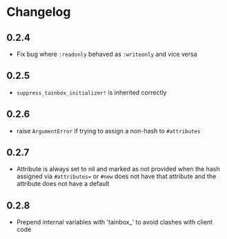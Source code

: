 # Changelog

## 0.2.4

* Fix bug where `:readonly` behaved as `:writeonly` and vice versa

## 0.2.5

* `suppress_tainbox_initializer!` is inherited correctly

## 0.2.6

* raise `ArgumentError` if trying to assign a non-hash to `#attributes`

## 0.2.7

* Attribute is always set to nil and marked as not provided when the hash assigned via
`#attributes=` or `#new` does not have that attribute and the attribute does not have a default

## 0.2.8

* Prepend internal variables with 'tainbox_' to avoid clashes with client code
